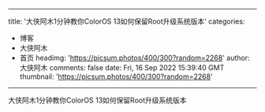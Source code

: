 
---
title: '大侠阿木1分钟教你ColorOS 13如何保留Root升级系统版本'
categories: 
 - 博客
 - 大侠阿木
 - 首页
headimg: 'https://picsum.photos/400/300?random=2268'
author: 大侠阿木
comments: false
date: Fri, 16 Sep 2022 15:39:40 GMT
thumbnail: 'https://picsum.photos/400/300?random=2268'
---

<div>   
大侠阿木1分钟教你ColorOS 13如何保留Root升级系统版本  
</div>
            